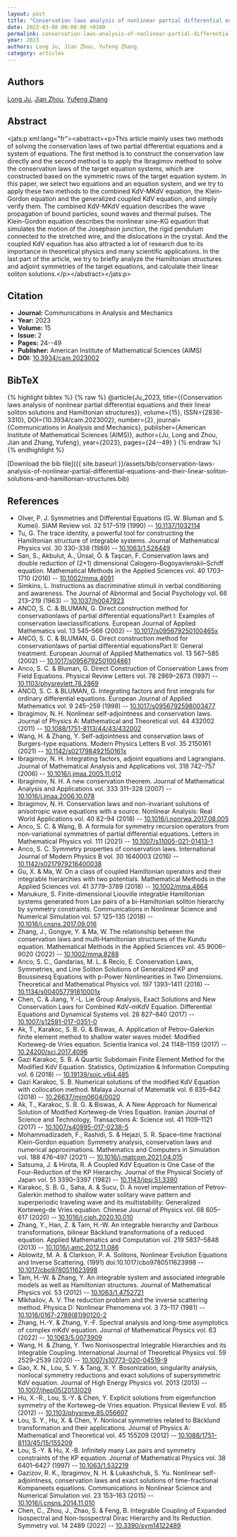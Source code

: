 ```yaml
---
layout: post
title: "Conservation laws analysis of nonlinear partial differential equations and their linear soliton solutions and Hamiltonian structures"
date: 2023-03-08 00:00:00 +0100
permalink: conservation-laws-analysis-of-nonlinear-partial-differential-equations-and-their-linear-soliton-solutions-and-hamiltonian-structures
year: 2023
authors: Long Ju, Jian Zhou, Yufeng Zhang
category: articles
---
```

 
## Authors
[Long Ju](authors/long-ju), [Jian Zhou](authors/jian-zhou), [Yufeng Zhang](authors/yufeng-zhang)
 
## Abstract
<jats:p xml:lang="fr">&lt;abstract&gt;&lt;p&gt;This article mainly uses two methods of solving the conservation laws of two partial differential equations and a system of equations. The first method is to construct the conservation law directly and the second method is to apply the Ibragimov method to solve the conservation laws of the target equation systems, which are constructed based on the symmetric rows of the target equation system. In this paper, we select two equations and an equation system, and we try to apply these two methods to the combined KdV-MKdV equation, the Klein-Gordon equation and the generalized coupled KdV equation, and simply verify them. The combined KdV-MKdV equation describes the wave propagation of bound particles, sound waves and thermal pulses. The Klein-Gordon equation describes the nonlinear sine-KG equation that simulates the motion of the Josephson junction, the rigid pendulum connected to the stretched wire, and the dislocations in the crystal. And the coupled KdV equation has also attracted a lot of research due to its importance in theoretical physics and many scientific applications. In the last part of the article, we try to briefly analyze the Hamiltonian structures and adjoint symmetries of the target equations, and calculate their linear soliton solutions.&lt;/p&gt;&lt;/abstract&gt;</jats:p>
 
## Citation
- **Journal:** Communications in Analysis and Mechanics
- **Year:** 2023
- **Volume:** 15
- **Issue:** 2
- **Pages:** 24--49
- **Publisher:** American Institute of Mathematical Sciences (AIMS)
- **DOI:** [10.3934/cam.2023002](https://doi.org/10.3934/cam.2023002)
 
## BibTeX
{% highlight bibtex %}
{% raw %}
@article{Ju_2023,
  title={{Conservation laws analysis of nonlinear partial differential equations and their linear soliton solutions and Hamiltonian structures}},
  volume={15},
  ISSN={2836-3310},
  DOI={10.3934/cam.2023002},
  number={2},
  journal={Communications in Analysis and Mechanics},
  publisher={American Institute of Mathematical Sciences (AIMS)},
  author={Ju, Long and Zhou, Jian and Zhang, Yufeng},
  year={2023},
  pages={24--49}
}
{% endraw %}
{% endhighlight %}
 
[Download the bib file]({{ site.baseurl }}/assets/bib/conservation-laws-analysis-of-nonlinear-partial-differential-equations-and-their-linear-soliton-solutions-and-hamiltonian-structures.bib)
 
## References
- Olver, P. J. Symmetries and Differential Equations (G. W. Bluman and S. Kumei). SIAM Review vol. 32 517–519 (1990) -- [10.1137/1032114](https://doi.org/10.1137/1032114)
- Tu, G. The trace identity, a powerful tool for constructing the Hamiltonian structure of integrable systems. Journal of Mathematical Physics vol. 30 330–338 (1989) -- [10.1063/1.528449](https://doi.org/10.1063/1.528449)
- San, S., Akbulut, A., Ünsal, Ö. & Taşcan, F. Conservation laws and double reduction of (2+1) dimensional Calogero–Bogoyavlenskii–Schiff equation. Mathematical Methods in the Applied Sciences vol. 40 1703–1710 (2016) -- [10.1002/mma.4091](https://doi.org/10.1002/mma.4091)
- Simkins, L. Instructions as discriminative stimuli in verbal conditioning and awareness. The Journal of Abnormal and Social Psychology vol. 66 213–219 (1963) -- [10.1037/h0047923](https://doi.org/10.1037/h0047923)
- ANCO, S. C. & BLUMAN, G. Direct construction method for conservationlaws of partial differential equationsPart I: Examples of conservation lawclassifications. European Journal of Applied Mathematics vol. 13 545–566 (2002) -- [10.1017/s095679250100465x](https://doi.org/10.1017/s095679250100465x)
- ANCO, S. C. & BLUMAN, G. Direct construction method for conservationlaws of partial differential equationsPart II: General treatment. European Journal of Applied Mathematics vol. 13 567–585 (2002) -- [10.1017/s0956792501004661](https://doi.org/10.1017/s0956792501004661)
- Anco, S. C. & Bluman, G. Direct Construction of Conservation Laws from Field Equations. Physical Review Letters vol. 78 2869–2873 (1997) -- [10.1103/physrevlett.78.2869](https://doi.org/10.1103/physrevlett.78.2869)
- ANCO, S. C. & BLUMAN, G. Integrating factors and first integrals for ordinary differential equations. European Journal of Applied Mathematics vol. 9 245–259 (1998) -- [10.1017/s0956792598003477](https://doi.org/10.1017/s0956792598003477)
- Ibragimov, N. H. Nonlinear self-adjointness and conservation laws. Journal of Physics A: Mathematical and Theoretical vol. 44 432002 (2011) -- [10.1088/1751-8113/44/43/432002](https://doi.org/10.1088/1751-8113/44/43/432002)
- Wang, H. & Zhang, Y. Self-adjointness and conservation laws of Burgers-type equations. Modern Physics Letters B vol. 35 2150161 (2021) -- [10.1142/s021798492150161x](https://doi.org/10.1142/s021798492150161x)
- Ibragimov, N. H. Integrating factors, adjoint equations and Lagrangians. Journal of Mathematical Analysis and Applications vol. 318 742–757 (2006) -- [10.1016/j.jmaa.2005.11.012](https://doi.org/10.1016/j.jmaa.2005.11.012)
- Ibragimov, N. H. A new conservation theorem. Journal of Mathematical Analysis and Applications vol. 333 311–328 (2007) -- [10.1016/j.jmaa.2006.10.078](https://doi.org/10.1016/j.jmaa.2006.10.078)
- Ibragimov, N. H. Conservation laws and non-invariant solutions of anisotropic wave equations with a source. Nonlinear Analysis: Real World Applications vol. 40 82–94 (2018) -- [10.1016/j.nonrwa.2017.08.005](https://doi.org/10.1016/j.nonrwa.2017.08.005)
- Anco, S. C. & Wang, B. A formula for symmetry recursion operators from non-variational symmetries of partial differential equations. Letters in Mathematical Physics vol. 111 (2021) -- [10.1007/s11005-021-01413-1](https://doi.org/10.1007/s11005-021-01413-1)
- Anco, S. C. Symmetry properties of conservation laws. International Journal of Modern Physics B vol. 30 1640003 (2016) -- [10.1142/s0217979216400038](https://doi.org/10.1142/s0217979216400038)
- Gu, X. & Ma, W. On a class of coupled Hamiltonian operators and their integrable hierarchies with two potentials. Mathematical Methods in the Applied Sciences vol. 41 3779–3789 (2018) -- [10.1002/mma.4864](https://doi.org/10.1002/mma.4864)
- Manukure, S. Finite-dimensional Liouville integrable Hamiltonian systems generated from Lax pairs of a bi-Hamiltonian soliton hierarchy by symmetry constraints. Communications in Nonlinear Science and Numerical Simulation vol. 57 125–135 (2018) -- [10.1016/j.cnsns.2017.09.016](https://doi.org/10.1016/j.cnsns.2017.09.016)
- Zhang, J., Gongye, Y. & Ma, W. The relationship between the conservation laws and multi‐Hamiltonian structures of the Kundu equation. Mathematical Methods in the Applied Sciences vol. 45 9006–9020 (2022) -- [10.1002/mma.8288](https://doi.org/10.1002/mma.8288)
- Anco, S. C., Gandarias, M. L. & Recio, E. Conservation Laws, Symmetries, and Line Soliton Solutions of Generalized KP and Boussinesq Equations with p-Power Nonlinearities in Two Dimensions. Theoretical and Mathematical Physics vol. 197 1393–1411 (2018) -- [10.1134/s004057791810001x](https://doi.org/10.1134/s004057791810001x)
- Chen, C. & Jiang, Y.-L. Lie Group Analysis, Exact Solutions and New Conservation Laws for Combined KdV–mKdV Equation. Differential Equations and Dynamical Systems vol. 28 827–840 (2017) -- [10.1007/s12591-017-0351-0](https://doi.org/10.1007/s12591-017-0351-0)
- Ak, T., Karakoc, S. B. G. & Biswas, A. Application of Petrov-Galerkin finite element method to shallow water waves model: Modified Korteweg-de Vries equation. Scientia Iranica vol. 24 1148–1159 (2017) -- [10.24200/sci.2017.4096](https://doi.org/10.24200/sci.2017.4096)
- Gazi Karakoc, S. B. A Quartic Subdomain Finite Element Method for the Modified KdV Equation. Statistics, Optimization &amp; Information Computing vol. 6 (2018) -- [10.19139/soic.v6i4.485](https://doi.org/10.19139/soic.v6i4.485)
- Gazi Karakoc, S. B. Numerical solutions of the modified KdV Equation with collocation method. Malaya Journal of Matematik vol. 6 835–842 (2018) -- [10.26637/mjm0604/0020](https://doi.org/10.26637/mjm0604/0020)
- Ak, T., Karakoc, S. B. G. & Biswas, A. A New Approach for Numerical Solution of Modified Korteweg-de Vries Equation. Iranian Journal of Science and Technology, Transactions A: Science vol. 41 1109–1121 (2017) -- [10.1007/s40995-017-0238-5](https://doi.org/10.1007/s40995-017-0238-5)
- Mohammadizadeh, F., Rashidi, S. & Hejazi, S. R. Space–time fractional Klein-Gordon equation: Symmetry analysis, conservation laws and numerical approximations. Mathematics and Computers in Simulation vol. 188 476–497 (2021) -- [10.1016/j.matcom.2021.04.015](https://doi.org/10.1016/j.matcom.2021.04.015)
- Satsuma, J. & Hirota, R. A Coupled KdV Equation is One Case of the Four-Reduction of the KP Hierarchy. Journal of the Physical Society of Japan vol. 51 3390–3397 (1982) -- [10.1143/jpsj.51.3390](https://doi.org/10.1143/jpsj.51.3390)
- Karakoc, S. B. G., Saha, A. & Sucu, D. A novel implementation of Petrov-Galerkin method to shallow water solitary wave pattern and superperiodic traveling wave and its multistability: Generalized Korteweg-de Vries equation. Chinese Journal of Physics vol. 68 605–617 (2020) -- [10.1016/j.cjph.2020.10.010](https://doi.org/10.1016/j.cjph.2020.10.010)
- Zhang, Y., Han, Z. & Tam, H.-W. An integrable hierarchy and Darboux transformations, bilinear Bäcklund transformations of a reduced equation. Applied Mathematics and Computation vol. 219 5837–5848 (2013) -- [10.1016/j.amc.2012.11.086](https://doi.org/10.1016/j.amc.2012.11.086)
- Ablowitz, M. A. & Clarkson, P. A. Solitons, Nonlinear Evolution Equations and Inverse Scattering. (1991) doi:10.1017/cbo9780511623998 -- [10.1017/cbo9780511623998](https://doi.org/10.1017/cbo9780511623998)
- Tam, H.-W. & Zhang, Y. An integrable system and associated integrable models as well as Hamiltonian structures. Journal of Mathematical Physics vol. 53 (2012) -- [10.1063/1.4752721](https://doi.org/10.1063/1.4752721)
- Mikhailov, A. V. The reduction problem and the inverse scattering method. Physica D: Nonlinear Phenomena vol. 3 73–117 (1981) -- [10.1016/0167-2789(81)90120-2](https://doi.org/10.1016/0167-2789(81)90120-2)
- Zhang, H.-Y. & Zhang, Y.-F. Spectral analysis and long-time asymptotics of complex mKdV equation. Journal of Mathematical Physics vol. 63 (2022) -- [10.1063/5.0073909](https://doi.org/10.1063/5.0073909)
- Wang, H. & Zhang, Y. Two Nonisospectral Integrable Hierarchies and its Integrable Coupling. International Journal of Theoretical Physics vol. 59 2529–2539 (2020) -- [10.1007/s10773-020-04519-9](https://doi.org/10.1007/s10773-020-04519-9)
- Gao, X. N., Lou, S. Y. & Tang, X. Y. Bosonization, singularity analysis, nonlocal symmetry reductions and exact solutions of supersymmetric KdV equation. Journal of High Energy Physics vol. 2013 (2013) -- [10.1007/jhep05(2013)029](https://doi.org/10.1007/jhep05(2013)029)
- Hu, X.-R., Lou, S.-Y. & Chen, Y. Explicit solutions from eigenfunction symmetry of the Korteweg–de Vries equation. Physical Review E vol. 85 (2012) -- [10.1103/physreve.85.056607](https://doi.org/10.1103/physreve.85.056607)
- Lou, S. Y., Hu, X. & Chen, Y. Nonlocal symmetries related to Bäcklund transformation and their applications. Journal of Physics A: Mathematical and Theoretical vol. 45 155209 (2012) -- [10.1088/1751-8113/45/15/155209](https://doi.org/10.1088/1751-8113/45/15/155209)
- Lou, S.-Y. & Hu, X.-B. Infinitely many Lax pairs and symmetry constraints of the KP equation. Journal of Mathematical Physics vol. 38 6401–6427 (1997) -- [10.1063/1.532219](https://doi.org/10.1063/1.532219)
- Gazizov, R. K., Ibragimov, N. H. & Lukashchuk, S. Yu. Nonlinear self-adjointness, conservation laws and exact solutions of time-fractional Kompaneets equations. Communications in Nonlinear Science and Numerical Simulation vol. 23 153–163 (2015) -- [10.1016/j.cnsns.2014.11.010](https://doi.org/10.1016/j.cnsns.2014.11.010)
- Chen, C., Zhou, J., Zhao, S. & Feng, B. Integrable Coupling of Expanded Isospectral and Non-Isospectral Dirac Hierarchy and Its Reduction. Symmetry vol. 14 2489 (2022) -- [10.3390/sym14122489](https://doi.org/10.3390/sym14122489)

